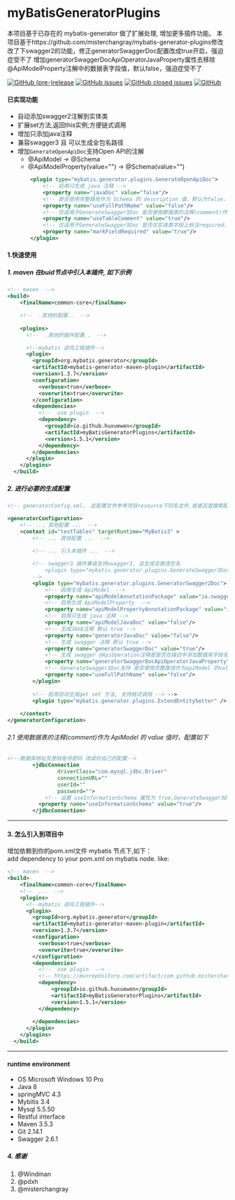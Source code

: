 # myBatisGeneratorPlugins
本项目基于已存在的 mybatis-generator 做了扩展处理, 增加更多插件功能。
本项目基于https://github.com/misterchangray/mybatis-generator-plugins修改
改了下swagger2的功能，修正generatorSwaggerDoc配置改成true开启，强迫症受不了
增加generatorSwaggerDocApiOperatorJavaProperty属性去移除@ApiModelProperty注解中的数据表字段值，默认false，强迫症受不了

[![GitHub (pre-)release](https://img.shields.io/github/release/huxuewen/mybatis-generator-plugins/all.svg)](https://github.com/huxuewen/mybatis-generator-plugins) 
[![GitHub issues](https://img.shields.io/github/issues/huxuewen/mybatis-generator-plugins.svg)](https://github.com/huxuewen/mybatis-generator-plugins/issues) 
[![GitHub closed issues](https://img.shields.io/github/issues-closed/huxuewen/mybatis-generator-plugins.svg)](https://github.com/huxuewen/mybatis-generator-plugins/issues?q=is%3Aissue+is%3Aclosed) 
[![GitHub](https://img.shields.io/github/license/huxuewen/mybatis-generator-plugins.svg)](./LICENSE)


#### 已实现功能
- 自动添加swagger2注解到实体类
- 扩展set方法,返回this实例;方便链式调用
- 增加只添加java注释
- 兼容swagger3 且 可以生成全包名路径
- 增加`GenerateOpenApiDoc`支持Open API的注解
  - @ApiModel -> @Schema
  - @ApiModelProperty(value="") -> @Schema(value="")
  ```xml
      <plugin type="mybatis.generator.plugins.GenerateOpenApiDoc">
          <!-- 启用只生成 java 注释 -->
          <property name="javaDoc" value="false"/>
          <!-- 是否使用完整路径作为 Schema 的 description 值，默认为false，设置为true时为避免swagger $ref报错将路径名称中的.替换为了$-->
          <property name="useFullPathName" value="false"/>
          <!-- 仅适用于GenerateSwagger3Doc 是否使用数据表的注释(comment)作为 ApiModel 的 value 值，默认为false。如果设置为true,需要在jdbcConnection设置useInformationSchema为true 见2.1示例-->
          <property name="useTableComment" value="true"/>
          <!-- 仅适用于GenerateSwagger3Doc 是否在实体类字段上标注required，如@ApiModelProperty(required = true, value = "用户账号")，默认为false-->
          <property name="markFieldRequired" value="true"/>
      </plugin>
  ```

#### 1.快速使用
##### 1. maven 在buid节点中引入本插件, 如下示例
```xml
<!-- maven  -->
<build>
    <finalName>common-core</finalName>

    <!--  .其他的配置..  -->
    
    <plugins>
      <!--  .其他的插件配置..  -->

      <!--mybatis 逆向工程插件-->
      <plugin>
        <groupId>org.mybatis.generator</groupId>
        <artifactId>mybatis-generator-maven-plugin</artifactId>
        <version>1.3.7</version>
        <configuration>
          <verbose>true</verbose>
          <overwrite>true</overwrite>
        </configuration>
        <dependencies>
          <!--  use plugin  -->
          <dependency>
            <groupId>io.github.huxuewen</groupId>
            <artifactId>myBatisGeneratorPlugins</artifactId>
            <version>1.5.1</version>
          </dependency>
        </dependencies>
      </plugin>
    </plugins>
  </build>
```
##### 2. 进行必要的生成配置
```xml
<!-- generatorConfig.xml， 此配置文件参考项目resource下同名文件,或者百度搜索配置  -->

<generatorConfiguration>
    <!-- ... 其他配置 ...  -->
    <context id="testTables" targetRuntime="MyBatis3" >
        <!-- ... 其他配置 ...  -->
        
        <!-- ... 引入本插件 ...  -->

        <!-- swagger3 插件兼容支持swagger3, 且生成全路径包名
            <plugin type="mybatis.generator.plugins.GenerateSwagger3Doc">
        -->
        <plugin type="mybatis.generator.plugins.GeneratorSwagger2Doc">
            <!-- 启用生成 ApiModel  -->
            <property name="apiModelAnnotationPackage" value="io.swagger.annotations.ApiModel" />
            <!-- 启用生成 ApiModelProperty  -->
            <property name="apiModelPropertyAnnotationPackage" value="io.swagger.annotations.ApiModelProperty" />
            <!-- 启用只生成 java 注释 -->
            <property name="apiModelJavaDoc" value="false"/>
            <!-- 生成JAVA注释 默认 true -->
            <property name="generatorJavaDoc" value="false"/>
            <!-- 生成 swagger 注释 默认 true -->
            <property name="generatorSwaggerDoc" value="true"/>
            <!-- 生成 swagger @ApiOperation注释是是否在描述中添加数据库字段名 默认 false -->
            <property name="generatorSwaggerDocApiOperatorJavaProperty" value="false"/>
            <!-- GenerateSwagger3Doc支持 是否使用完整路径作为apiModel 的value值，默认为false，设置为true时为避免swagger $ref报错将路径名称中的.替换为了$-->
            <property name="useFullPathName" value="false"/>
        </plugin>
        
        <!-- 启用自动生成get set 方法, 支持链式调用 --> -->
        <plugin type="mybatis.generator.plugins.ExtendEntitySetter" />
 
    </context>
</generatorConfiguration>

```
###### 2.1 使用数据表的注释(comment)作为 ApiModel 的 value 值时，配置如下
```xml
<!--数据库地址及登陆账号密码 改成你自己的配置-->
        <jdbcConnection
                driverClass="com.mysql.jdbc.Driver"
                connectionURL=""
                userId=""
                password="">
            <!-- 设置 useInformationSchema 属性为 true,GenerateSwagger3Doc才能获取到表注释 -->
          <property name="useInformationSchema" value="true"/>
        </jdbcConnection>
```
-------------------------------------------------


#### 3. 怎么引入到项目中
增加依赖到你的pom.xml文件 mybatis 节点下,如下：<br>
add dependency to your pom.xml on mybatis node. like:
``` xml
<!-- maven  -->
<build>
    <finalName>common-core</finalName>
    <!--  ...  -->
    <plugins>
      <!--mybatis 逆向工程插件-->
      <plugin>
        <groupId>org.mybatis.generator</groupId>
        <artifactId>mybatis-generator-maven-plugin</artifactId>
        <version>1.3.7</version>
        <configuration>
          <verbose>true</verbose>
          <overwrite>true</overwrite>
        </configuration>
        <dependencies>
          <!--  use plugin  -->
          <!-- https://mvnrepository.com/artifact/com.github.misterchangray.mybatis.generator.plugins/myBatisGeneratorPlugins -->
          <dependency>
              <groupId>io.github.huxuewen</groupId>
              <artifactId>myBatisGeneratorPlugins</artifactId>
              <version>1.5.1</version>
          </dependency>
  
        </dependencies>
      </plugin>
    </plugins>
  </build>
```

-------------------------------------


####  runtime environment
- OS Microsoft Windows 10 Pro
- Java 8
- springMVC 4.3
- Mybitis 3.4
- Mysql 5.5.50
- Restful interface
- Maven 3.5.3
- Git 2.14.1
- Swagger 2.6.1


##### 4. 感谢
1. @Windman
2. @pdxh
3. @misterchangray

